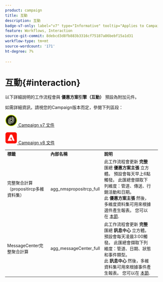 ```yaml
---
product: campaign
title: 互動
description: 互動
badge-v7-only: label="v7" type="Informative" tooltip="Applies to Campaign Classic v7 only"
feature: Workflows, Interaction
source-git-commit: 8debcd3d8fb883b3316cf75187a86bebf15a1d31
workflow-type: tm+mt
source-wordcount: '171'
ht-degree: 7%

---
```



# 互動{#interaction}



以下詳細說明的工作流程會與 **優惠方案引擎（互動）** 預設為附加元件。

如需詳細資訊，請視您的Campaign版本而定，參閱下列區段：

![](assets/do-not-localize/v7.jpeg)[  Campaign v7 文件](../../interaction/using/interaction-and-offer-management.md)

![](assets/do-not-localize/v8.png)[  Campaign v8 文件](https://experienceleague.adobe.com/docs/campaign/campaign-v8/send/interaction/interaction.html)


<table> 
 <tbody> 
  <tr> 
   <td> <strong>標籤</strong><br /> </td> 
   <td> <strong>內部名稱</strong><br /> </td> 
   <td> <strong>說明</strong><br /> </td> 
  </tr> 
  <tr> 
   <td> <span class="uicontrol">完整聚合計算（propositircp多維資料集）</span> <br /> </td> 
   <td> <span class="uicontrol">agg_nmspropositrcp_full</span> <br /> </td> 
   <td> 此工作流程會更新 <strong>完整</strong> 匯總 <strong>優惠方案主張</strong> 立方體。 預設會每天早上6點觸發。 此匯總會擷取下列維度：管道、傳送、行銷活動和日期。<br /> 此 <strong>優惠方案主張</strong> 然後，多維度資料集可用來根據選件產生報表。 您可以在 <a href="../../reporting/using/ac-cubes.md">本節</a>.<br /> </td> 
  </tr> 
   <tr> 
   <td> <span class="uicontrol">MessageCenter完整聚合計算</span> <br /> </td> 
   <td> <span class="uicontrol">agg_messageCenter_full</span> <br /> </td> 
   <td> 此工作流程會更新 <strong>完整</strong> 匯總 <strong>訊息中心</strong> 立方體。 預設會每天凌晨3:00觸發。 此匯總會擷取下列維度：管道、日期、狀態和事件類型。<br /> 此 <strong>訊息中心</strong> 然後，多維資料集可用來根據事件產生報表。 您可以在 <a href="../../reporting/using/ac-cubes.md">本節</a>.<br /> </td> 
   <td> <br /> </td> 
  </tr> 
 </tbody> 
</table>

